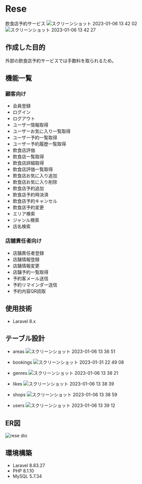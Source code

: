 # Rese
飲食店予約サービス
![スクリーンショット 2023-01-06 13 42 02](https://user-images.githubusercontent.com/109803113/210931551-36cb39e8-8cdb-45d6-a6fe-b46bcc4a1fe0.png)
![スクリーンショット 2023-01-06 13 42 27](https://user-images.githubusercontent.com/109803113/210931557-27b44416-edb9-43cf-9361-dc72b72e6e73.png)

## 作成した目的
外部の飲食店予約サービスでは手数料を取られるため。

## 機能一覧
### 顧客向け
- 会員登録
- ログイン
- ログアウト
- ユーザー情報取得
- ユーザーお気に入り一覧取得
- ユーザー予約一覧取得
- ユーザー予約履歴一覧取得
- 飲食店評価
- 飲食店一覧取得
- 飲食店詳細取得
- 飲食店評価一覧取得
- 飲食店お気に入り追加
- 飲食店お気に入り削除
- 飲食店予約追加
- 飲食店予約時決済
- 飲食店予約キャンセル
- 飲食店予約変更
- エリア検索
- ジャンル検索
- 店名検索
### 店舗責任者向け
- 店舗責任者登録
- 店舗情報登録
- 店舗情報変更
- 店舗予約一覧取得
- 予約客メール送信
- 予約リマインダー送信
- 予約内容QR読取

## 使用技術
- Laravel 8.x

## テーブル設計
- areas
![スクリーンショット 2023-01-06 13 36 51](https://user-images.githubusercontent.com/109803113/210931274-b6260dde-1fc1-4f45-be03-d45396172780.png)

- bookings
![スクリーンショット 2023-01-31 22 49 08](https://user-images.githubusercontent.com/109803113/215778068-3d9d5453-2fc3-412b-b4fd-a36871abd2c2.png)


- genres
![スクリーンショット 2023-01-06 13 38 21](https://user-images.githubusercontent.com/109803113/210931335-4104d396-0cdb-4aa7-bfeb-edf027c3e60c.png)

- likes
![スクリーンショット 2023-01-06 13 38 39](https://user-images.githubusercontent.com/109803113/210931363-9a6e3ab1-a475-49bc-b3c0-3a5957bfdeab.png)

- shops
![スクリーンショット 2023-01-06 13 38 59](https://user-images.githubusercontent.com/109803113/210931382-24eb3f4a-03df-43ed-8de9-12343df6015c.png)

- users
![スクリーンショット 2023-01-06 13 39 12](https://user-images.githubusercontent.com/109803113/210931400-ad254693-a84f-44ca-bccb-14c9ff4b0bf2.png)

## ER図
![rese dio](https://user-images.githubusercontent.com/109803113/210930598-7b72c9c0-a418-45d5-b103-31db11be1909.png)

## 環境構築
- Laravel 8.83.27
- PHP 8.1.10
- MySQL 5.7.34
